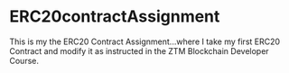 # ERC20contractAssignment
This is my the ERC20 Contract Assignment...where I take my first ERC20 Contract and modify it as instructed in the ZTM Blockchain Developer Course.
